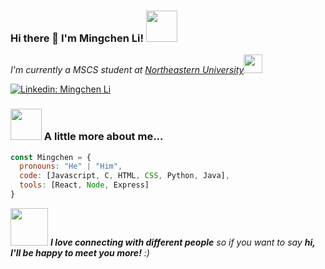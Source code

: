 ### Hi there 👋 I'm Mingchen Li! <img src="https://media.giphy.com/media/mGcNjsfWAjY5AEZNw6/giphy.gif" width="50">

<p><em>
I'm currently a MSCS student at <a href="https://www.northeastern.edu/">Northeastern University</a><img src="https://media.giphy.com/media/fYSnHlufseco8Fh93Z/giphy.gif" width="30">
</em></p>

[![Linkedin: Mingchen Li](https://img.shields.io/badge/-mingchenli-blue?style=flat-square&logo=Linkedin&logoColor=white&link=https://www.linkedin.com/in/mingchenli/)](https://www.linkedin.com/in/mingchenli/)

<!--
**MingchenLi21/MingchenLi21** is a ✨ _special_ ✨ repository because its `README.md` (this file) appears on your GitHub profile.

Here are some ideas to get you started:

- 🔭 I’m currently working on ...
- 🌱 I’m currently learning ...
- 👯 I’m looking to collaborate on ...
- 🤔 I’m looking for help with ...
- 💬 Ask me about ...
- 📫 How to reach me: ...
- 😄 Pronouns: ...
- ⚡ Fun fact: ...
-->

### <img src="https://media.giphy.com/media/VgCDAzcKvsR6OM0uWg/giphy.gif" width="50"> A little more about me...  

```javascript
const Mingchen = {
  pronouns: "He" | "Him",
  code: [Javascript, C, HTML, CSS, Python, Java],
  tools: [React, Node, Express]
}
```

<img src="https://media.giphy.com/media/LnQjpWaON8nhr21vNW/giphy.gif" width="60"> <em><b>I love connecting with different people</b> so if you want to say <b>hi, I'll be happy to meet you more!</b> :)</em>
